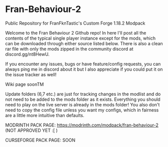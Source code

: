 # Fran-Behaviour-2
Public Repository for FranFknTastic's Custom Forge 1.18.2 Modpack

Welcome to the Fran Behaviour 2 Github repo! In here I'll post all the contents of the typical single player instance except for the mods, which can be downloaded through either source listed below. There is also a clean rar file with only the mods zipped in the community discord at discord.gg/nt8HewU.

If you encounter any issues, bugs or have feature/config requests, you can always ping me in discord about it but I also appreciate if you could put it on the issue tracker as well!

Wiki page soonTM

Update folders (6,7 etc.) are just for tracking changes in the modlist and do not need to be added to the mods folder as it exists. Everything you should need to play on the live server is already in the mods folder!
You also don't need to copy the config file unless you want my configs, which in fairness are a little more intuitive than defaults.

MODRINTH PACK PAGE:
https://modrinth.com/modpack/fran-behaviour-2 (NOT APPROVED YET :[ )

CURSEFORGE PACK PAGE:
SOON
